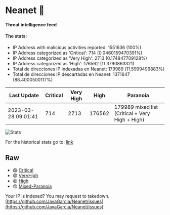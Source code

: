 # Neanet :hocho:
#### Threat intelligence feed
#### The stats:

- IP Address with malicious activities reported: 1551636 (100%)
- IP Address categorized as 'Critical':  714 (0.0460159470391%)
- IP Address categorized as 'Very High':  2713 (0.174847709128%)
- IP Address categorized as 'High':  176562 (11.3790863321)
- Total de direcciones IP indexadas en Neanet:  179989 (11.5999499883%)
- Total de direcciones IP descartadas en Neanet:  1371647 (88.4000500117%)

| Last Update | Critical | Very High | High | Paranoia |
| --- | --- | --- | --- | --- |
| 2023-03-28 09:01:41 | 714 | 2713 | 176562 | 179989 mixed list (Critical + Very High + High)|

![Stats](https://docs.google.com/spreadsheets/d/e/2PACX-1vSnaNMIXVabIpDJjufMlzH7poXnshF3mgd8Is1g9ytUEzVsP5my4Trn8f-xkoLLQ38xpL3HtmUexLo6/pubchart?oid=501124687&format=image)

For the historical stats go to: [link](/stats.csv)
## Raw
- :scream: [Critical](https://raw.githubusercontent.com/JavaGarcia/Neanet/master/blacklists/neanet_critical.txt)
- :fearful: [VeryHigh](https://raw.githubusercontent.com/JavaGarcia/Neanet/master/blacklists/neanet_veryHigh.txtt)
- :frowning: [High](https://raw.githubusercontent.com/JavaGarcia/Neanet/master/blacklists/neanet_high.txt)
- :dizzy_face: [Mixed-Paranoia](https://raw.githubusercontent.com/JavaGarcia/Neanet/master/blacklists/neanet_all.txt)


Your IP is indexed? You may request to takedown. [https://github.com/JavaGarcia/Neanet/issues](https://github.com/JavaGarcia/Neanet/issues)




































































































































































































































































































































































































































































































































































































































































































































































































































































































































































































































































































































































































































































































































































































































































































































































































































































































































































































































































































































































































































































































































































































































































































































































































































































































































































































































































































































































































































































































































































































































































































































































































































































































































































































































































































































































































































































































































































































































































































































































































































































































































































































































































































































































































































































































































































































































































































































































































































































































































































































































































































































































































































































































































































































































































































































































































































































































































































































































































































































































































































































































































































































































































































































































































































































































































































































































































































































































































































































































































































































































































































































































































































































































































































































































































































































































































































































































































































































































































































































































































































































































































































































































































































































































































































































































































































































































































































































































































































































































































































































































































































































































































































































































































































































































































































































































































































































































































































































































































































































































































































































































































































































































































































































































































